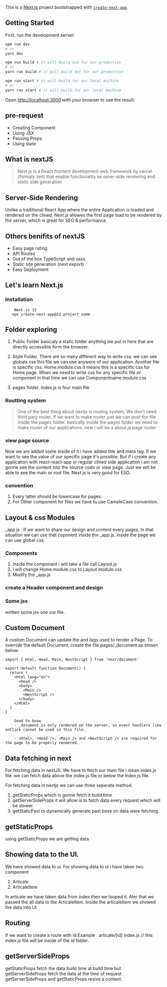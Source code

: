 This is a [Next.js](https://nextjs.org/) project bootstrapped with [`create-next-app`](https://github.com/vercel/next.js/tree/canary/packages/create-next-app).

## Getting Started

First, run the development server:

```bash
npm run dev
# or
yarn dev

npm run build # it will build out for our production
# or
yarn run build # it will build out for our production 

npm run start # it will build for our local machine
# or
yarn run start # it will build for our local machine
```

Open [http://localhost:3000](http://localhost:3000) with your browser to see the result.

<!-- Befor learning nextJS -->

## pre-request

- Creating Component
- Using JSX
- Passing Props
- Using state

## What is nextJS
> Next js is a React frontent development web framework by vercel (formaly zeit)
> that enable functionality as sever-side rendering and static side generation

## Server-Side Rendering
Unlike a traditional React App where the entire Application is loaded and rendered on the clined,
Next.js allowes the first page load to be rendered by the server, which is great for SEO & performance.


## Others benifits of nextJS
- Easy page ruting
- API Routes
- Out of the box TypeScript and sass
- Static site generation (next export)
- Easy Deployment



## Let's learn Next.js

### Installation
``` 
    Next.js 12
   npx create-next-app@12 project_name
```

## Folder exploring
1. Public Folder basicaly a static folder anything we put in here that are directly accessible form  the browser.

2. Style Folder. There are so many different way to write css. we can see globals.css this file we can use anywere of our application. Another file is specific css. Home.module.css it means this is a specific css for Home page. When we need to write css for any specific file or component in that time we can use Componentname.module.css

3. pages folder. index.js is four main file

### Routting system
> One of the best thing about nextjs is routing system.
> We don't need third pary router.
> if we want to make router just we can pust the file inside the pages folder. 
> basically inside the pages folder we need to make router of our applications.
> new i will be a about.js page router

### view page source
Now we are added some <Head> </Head> inside of it i have added title and meta tag. If we want to see the value of our specific page it's possible. But if i create any application with react-react-app or regular clined side application i am not gonne see the content into the source code or view page. Just we will be able to see the main or root file. Next js is very good for ESO.


### convention
1. Every latter should be lowercase for pages. 
2. For Other component for files we have to use CameleCase convention. 


## Layout & css Modules

_app.js : If we want to share our design and content every pages. In that situation we can use that coponent inside the _app.js. inside the page we can use globel css.

### Components
1. Inside the component i will take a file call Layout.js
2. I will change Home.module.css to Layout.module.css
3. Modify the _app.js


### create a Header component and design 

### Some jsx 
written some jsx one our file. 

## Custom Document
A custom Document can update the <html> and <body> tags used to render a Page.
To override the default Document, create the file pages/_document as shown below:
```
import { Html, Head, Main, NextScript } from 'next/document'

export default function Document() {
  return (
    <Html lang="en">
      <Head />
      <body>
        <Main />
        <NextScript />
      </body>
    </Html>
  )
}
```

```
    Good to know
    - _document is only rendered on the server, so event handlers like onClick cannot be used in this file.

    - <Html>, <Head />, <Main /> and <NextScript /> are required for the page to be properly rendered.
```

## Data fetching in next
For fetching data in nextJS. We have to fetch our main file i mean index.js file. 
we can fetch data above the index.js file or below the index.js file. 

For fetching data in nextjs we can use three seperate method.
1. getStaticProps which is gonne fetch it build time
2. getServerSideProps it will allow is to fatch data every request which will be slower.
3. getStaticPast to dynamically generate past bese on data were fetching. 



## getStaticProps
using getStaticProps we are getting data 


## Showing data to the UI. 
We have showed data to ui. For showing data to ui i have taken two component
1. Articale
2. ArticaleItem

In articale we have taken data from index then we looped it. Ater that we passed the all data to the ArticaleItem. Inside the articaleItem we showed the data into UI. 

## Routing 
If we want to create a route with id 
Example : articale/[id] index.js // this index.js file will be inside of the id folder.

## getServerSideProps
getStaticProps fetch the data build time at build time but getServerSideProps fetch the data at the time of request. getServerSideProps and getStaticProps resive a context. 





